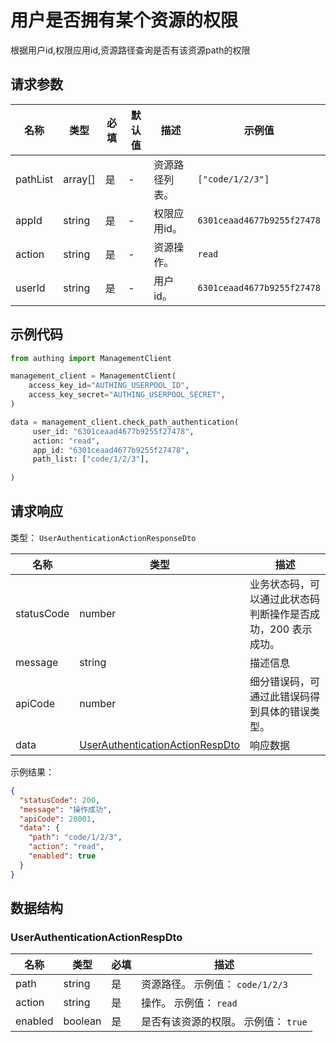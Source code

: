 # 用户是否拥有某个资源的权限

<!--
  警告⚠️：
  不要直接修改该文档，
  https://github.com/Authing/authing-docs-factory
  使用该项目进行生成
-->

<LastUpdated />

根据用户id,权限应用id,资源路径查询是否有该资源path的权限

## 请求参数

| 名称 | 类型 | 必填 | 默认值 | 描述 | 示例值 |
| ---- | ---- | ---- | ---- | ---- | ---- |
| pathList | array[] | 是 | - | 资源路径列表。   | `["code/1/2/3"]` |
| appId | string | 是 | - | 权限应用id。   | `6301ceaad4677b9255f27478` |
| action | string | 是 | - | 资源操作。   | `read` |
| userId | string | 是 | - | 用户id。   | `6301ceaad4677b9255f27478` |


## 示例代码

```py
from authing import ManagementClient

management_client = ManagementClient(
    access_key_id="AUTHING_USERPOOL_ID",
    access_key_secret="AUTHING_USERPOOL_SECRET",
)

data = management_client.check_path_authentication(
     user_id: "6301ceaad4677b9255f27478",
     action: "read",
     app_id: "6301ceaad4677b9255f27478",
     path_list: ["code/1/2/3"],
  
)
```



## 请求响应

类型： `UserAuthenticationActionResponseDto`

| 名称 | 类型 | 描述 |
| ---- | ---- | ---- |
| statusCode | number | 业务状态码，可以通过此状态码判断操作是否成功，200 表示成功。 |
| message | string | 描述信息 |
| apiCode | number | 细分错误码，可通过此错误码得到具体的错误类型。 |
| data | <a href="#UserAuthenticationActionRespDto">UserAuthenticationActionRespDto</a> | 响应数据 |



示例结果：

```json
{
  "statusCode": 200,
  "message": "操作成功",
  "apiCode": 20001,
  "data": {
    "path": "code/1/2/3",
    "action": "read",
    "enabled": true
  }
}
```

## 数据结构


### <a id="UserAuthenticationActionRespDto"></a> UserAuthenticationActionRespDto

| 名称 | 类型 | 必填 | 描述 |
| ---- |  ---- | ---- | ---- |
| path | string | 是 | 资源路径。 示例值： `code/1/2/3`  |
| action | string | 是 | 操作。 示例值： `read`  |
| enabled | boolean | 是 | 是否有该资源的权限。 示例值： `true`  |


